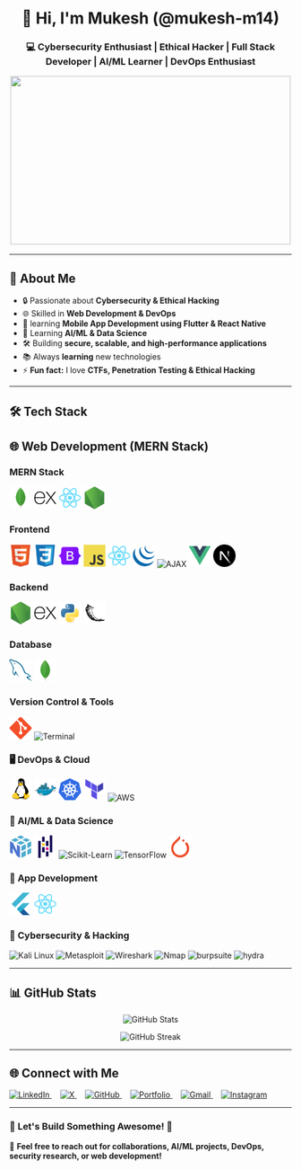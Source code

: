 <h1 align="center">👋 Hi, I'm Mukesh (@mukesh-m14) </h1>
<h3 align="center">💻 Cybersecurity Enthusiast | Ethical Hacker | Full Stack Developer | AI/ML Learner | DevOps Enthusiast</h3>

<p align="center">
  <img src="https://media.giphy.com/media/qgQUggAC3Pfv687qPC/giphy.gif" width="500" height="300"/>
</p>

---

## 🚀 About Me  
- 🔒 Passionate about **Cybersecurity & Ethical Hacking**  
- 🌐 Skilled in **Web Development & DevOps**
- 📱 learning **Mobile App Development using Flutter & React Native**  
- 🤖 Learning **AI/ML & Data Science**  
- 🛠️ Building **secure, scalable, and high-performance applications**  
- 📚 Always **learning** new technologies  
- ⚡ **Fun fact:** I love **CTFs, Penetration Testing & Ethical Hacking**  

---

## 🛠️ Tech Stack  

<!-- Web Development (MERN Stack) Section -->
<h2>🌐 Web Development (MERN Stack)</h2>

<h3>MERN Stack</h3>
<p align="left">
  <img src="https://raw.githubusercontent.com/devicons/devicon/master/icons/mongodb/mongodb-original.svg" alt="MongoDB" width="40" height="40"/>
  <img src="https://raw.githubusercontent.com/devicons/devicon/master/icons/express/express-original.svg" alt="Express.js" width="40" height="40"/>
  <img src="https://raw.githubusercontent.com/devicons/devicon/master/icons/react/react-original.svg" alt="React.js" width="40" height="40"/>
  <img src="https://raw.githubusercontent.com/devicons/devicon/master/icons/nodejs/nodejs-original.svg" alt="Node.js" width="40" height="40"/>
</p>

<h3>Frontend</h3>
<p align="left">
  <img src="https://raw.githubusercontent.com/devicons/devicon/master/icons/html5/html5-original.svg" alt="HTML5" width="40" height="40"/>
  <img src="https://raw.githubusercontent.com/devicons/devicon/master/icons/css3/css3-original.svg" alt="CSS3" width="40" height="40"/>
  <img src="https://raw.githubusercontent.com/devicons/devicon/master/icons/bootstrap/bootstrap-original.svg" alt="Bootstrap" width="40" height="40"/>
  <img src="https://raw.githubusercontent.com/devicons/devicon/master/icons/javascript/javascript-original.svg" alt="JavaScript" width="40" height="40"/>
  <img src="https://raw.githubusercontent.com/devicons/devicon/master/icons/react/react-original.svg" alt="React" width="40" height="40"/>
  <img src="https://raw.githubusercontent.com/devicons/devicon/master/icons/jquery/jquery-original.svg" alt="jQuery" width="40" height="40"/>
  <img src="https://cdn.jsdelivr.net/gh/devicons/devicon/icons/axios/axios-plain.svg" alt="AJAX" width="40" height="40"/>
  <img src="https://raw.githubusercontent.com/devicons/devicon/master/icons/vuejs/vuejs-original.svg" alt="VueJS" width="40" height="40"/>  
  <img src="https://raw.githubusercontent.com/devicons/devicon/master/icons/nextjs/nextjs-original.svg" alt="NextJS" width="40" height="40"/>  
</p>

<h3>Backend</h3>
<p align="left">
  <img src="https://raw.githubusercontent.com/devicons/devicon/master/icons/nodejs/nodejs-original.svg" alt="Node.js" width="40" height="40"/>
  <img src="https://raw.githubusercontent.com/devicons/devicon/master/icons/express/express-original.svg" alt="Express.js" width="40" height="40"/>
  <img src="https://raw.githubusercontent.com/devicons/devicon/master/icons/python/python-original.svg" alt="Python" width="40" height="40"/>  
  <img src="https://raw.githubusercontent.com/devicons/devicon/master/icons/flask/flask-original.svg" alt="Flask" width="40" height="40"/>  
</p>

<h3>Database</h3>
<p align="left">
  <img src="https://raw.githubusercontent.com/devicons/devicon/master/icons/mysql/mysql-original.svg" alt="SQL" width="40" height="40"/>
  <img src="https://raw.githubusercontent.com/devicons/devicon/master/icons/mongodb/mongodb-original.svg" alt="MongoDB" width="40" height="40"/>
</p>

<h3>Version Control & Tools</h3>
<p align="left">
  <img src="https://raw.githubusercontent.com/devicons/devicon/master/icons/git/git-original.svg" alt="Git" width="40" height="40"/>
  <img src="https://raw.githubusercontent.com/devicons/devicon/master/icons/terminal/terminal-original.svg" alt="Terminal" width="40" height="40"/>
</p>

### 🖥️ **DevOps & Cloud**  
<p align="left">
  <img src="https://raw.githubusercontent.com/devicons/devicon/master/icons/linux/linux-original.svg" alt="Linux" width="40" height="40"/>  
  <img src="https://raw.githubusercontent.com/devicons/devicon/master/icons/docker/docker-original.svg" alt="Docker" width="40" height="40"/>  
  <img src="https://raw.githubusercontent.com/devicons/devicon/master/icons/kubernetes/kubernetes-plain.svg" alt="Kubernetes" width="40" height="40"/>  
  <img src="https://raw.githubusercontent.com/devicons/devicon/master/icons/terraform/terraform-original.svg" alt="Terraform" width="40" height="40"/>  
  <img src="https://upload.wikimedia.org/wikipedia/commons/9/93/Amazon_Web_Services_Logo.svg" alt="AWS" width="40" height="40"/>  
</p>

### 🤖 **AI/ML & Data Science**  
<p align="left">
  <img src="https://raw.githubusercontent.com/devicons/devicon/master/icons/numpy/numpy-original.svg" alt="NumPy" width="40" height="40"/>  
  <img src="https://raw.githubusercontent.com/devicons/devicon/master/icons/pandas/pandas-original.svg" alt="Pandas" width="40" height="40"/>  
  <img src="https://upload.wikimedia.org/wikipedia/commons/0/05/Scikit_learn_logo_small.svg" alt="Scikit-Learn" width="40" height="40"/>  
  <img src="https://www.vectorlogo.zone/logos/tensorflow/tensorflow-icon.svg" alt="TensorFlow" width="40" height="40"/>  
  <img src="https://raw.githubusercontent.com/devicons/devicon/master/icons/pytorch/pytorch-original.svg" alt="PyTorch" width="40" height="40"/>  
</p>

### 📱 **App Development**

<p align="left">
  <img src="https://raw.githubusercontent.com/devicons/devicon/master/icons/flutter/flutter-original.svg" alt="Flutter" width="40" height="40"/>  
  <img src="https://raw.githubusercontent.com/devicons/devicon/master/icons/react/react-original.svg" alt="React Native" width="40" height="40"/>  
</p>

### 🔐 **Cybersecurity & Hacking**  
<p align="left">
  <img src="https://www.kali.org/tools/eyewitness/images/eyewitness-logo.svg" alt="Kali Linux" width="40" height="40"/>  
  <img src="https://www.kali.org/tools/metasploit-framework/images/metasploit-framework-logo.svg" alt="Metasploit" width="40" height="40"/>  
  <img src="https://www.kali.org/tools/wireshark/images/wireshark-logo.svg" alt="Wireshark" width="40" height="40"/>  
  <img src="https://www.kali.org/tools/nmap/images/nmap-logo.svg" alt="Nmap" width="40" height="40"/> 
  <img src="https://www.kali.org/tools/burpsuite/images/burpsuite-logo.svg" alt="burpsuite" width="40" height="40"/>
  <img src="https://www.kali.org/tools/hydra/images/hydra-logo.svg" alt="hydra" width="40" height="40"/>
</p>

---

## 📊 GitHub Stats  
<p align="center">
  <img src="https://github-readme-stats.vercel.app/api?username=mukesh-m14&show_icons=true&theme=dark" alt="GitHub Stats" />
</p>
<p align="center">
  <img src="https://github-readme-streak-stats.herokuapp.com/?user=mukesh-m14&theme=dark" alt="GitHub Streak" />
</p>

---
<h2>🌐 Connect with Me</h2>
<p>
  <a href="https://linkedin.com/in/https://www.linkedin.com/in/mukesh-kumar-m" target="_blank" style="margin-right: 15px;">
    <img src="https://cdn.jsdelivr.net/gh/devicons/devicon/icons/linkedin/linkedin-original.svg" width="40" height="40" alt="LinkedIn"/>
  </a>

  <a href="https://x.com/https://x.com/Mukesh_014" target="_blank" style="margin-right: 15px;">
    <img src="https://cdn.jsdelivr.net/gh/devicons/devicon/icons/twitter/twitter-original.svg" width="40" height="40" alt="X"/>
  </a>

  <a href="https://github.com/mukesh-m14" target="_blank" style="margin-right: 15px;">
    <img src="https://cdn.jsdelivr.net/gh/devicons/devicon/icons/github/github-original.svg" width="40" height="40" alt="GitHub"/>
  </a>

  <a href="https://yourportfolio.com" target="_blank" style="margin-right: 15px;">
    <img src="https://www.vectorlogo.zone/logos/firefox/firefox-icon.svg" width="40" height="40" alt="Portfolio"/>
  </a>

  <a href="mailto:your.email@example.com" target="_blank" style="margin-right: 15px;">
    <img src="https://ssl.gstatic.com/ui/v1/icons/mail/rfr/gmail.ico" width="40" height="40" alt="Gmail"/>
  </a>

  <a href="https://instagram.com/https://www.instagram.com/official_mukesh_14" target="_blank">
    <img src="https://upload.wikimedia.org/wikipedia/commons/thumb/a/a5/Instagram_icon.png/1024px-Instagram_icon.png" width="40" height="40" alt="Instagram"/>
  </a>
</p>

---

### 🎯 **Let's Build Something Awesome!** 🚀  
💬 **Feel free to reach out for collaborations, AI/ML projects, DevOps, security research, or web development!**
